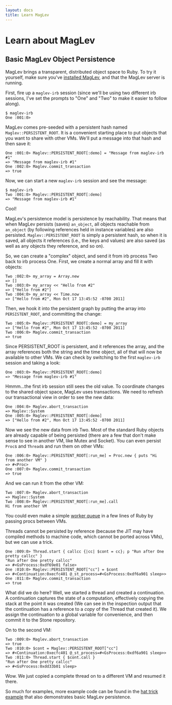 ```yaml
---
layout: docs
title: Learn MagLev
---
```


# Learn about MagLev

## Basic MagLev Object Persistence

MagLev brings a transparent, distributed object space to Ruby.
To try it yourself, make sure you've [installed
MagLev](/docs/get_started.html), and that the MagLev server is running.

First, fire up a `maglev-irb` session (since we'll be using two different
irb sessions, I've set the prompts to "One" and "Two" to make it easier to
follow along).

    $ maglev-irb
    One :001:0>

MagLev comes pre-seeded with a persistent hash named
`Maglev::PERSISTENT_ROOT`.  It is a convenient starting place to put
objects that you want to share with other VMs.  We'll put a message into
that hash and then save it:

    One :001:0> Maglev::PERSISTENT_ROOT[:demo] = "Message from maglev-irb #1"
    => "Message from maglev-irb #1"
    One :002:0> Maglev.commit_transaction
    => true

Now, we can start a new `maglev-irb` session and see the message:

    $ maglev-irb
    Two :001:0> Maglev::PERSISTENT_ROOT[:demo]
    => "Message from maglev-irb #1"

Cool!

MagLev's persistence model is persistence by reachability.  That means that
when MagLev persists (saves) `an_object`, all objects reachable from
`an_object` (by following references held in instance variables) are also
persisted. `Maglev::PERSISTENT_ROOT` is simply a persistent hash, so when
it is saved, all objects it references (i.e., the keys and values) are also
saved (as well as any objects they reference, and so on).

So, we can create a "complex" object, and send it from irb process Two back
to irb process One.  First, we create a normal array and fill it with
objects:

    Two :002:0> my_array = Array.new
    => []
    Two :003:0> my_array << "Hello from #2"
    => ["Hello from #2"]
    Two :004:0> my_array << Time.now
    => ["Hello from #2", Mon Oct 17 13:45:52 -0700 2011]

Then, we hook it into the persistent graph by putting the array into
`PERSISTENT_ROOT`, and committing the change:

    Two :005:0> Maglev::PERSISTENT_ROOT[:demo] = my_array
    => ["Hello from #2", Mon Oct 17 13:45:52 -0700 2011]
    Two :006:0> Maglev.commit_transaction
    => true

Since PERSISTENT_ROOT is persistent, and it references the array, and the
array references both the string and the time object, all of that will now
be available to other VMs.  We can check by switching to the first
`maglev-irb` session and taking a look:

    One :003:0> Maglev::PERSISTENT_ROOT[:demo]
    => "Message from maglev-irb #1"

Hmmm...the first irb session still sees the old value.  To coordinate
changes to the shared object space, MagLev uses transactions.  We need to
refresh our transactional view in order to see the new data:

    One :004:0> Maglev.abort_transaction
    => Maglev::System
    One :005:0> Maglev::PERSISTENT_ROOT[:demo]
    => ["Hello from #2", Mon Oct 17 13:45:52 -0700 2011]

Now we see the new data from irb Two. Most of the standard Ruby
objects are already capable of being persisted (there are a few that
don't make sense to see in another VM, like Mutex and Socket).  You
can even persist `Proc`s and `Thread`s and run them on other VMs:

    One :006:0> Maglev::PERSISTENT_ROOT[:run_me] = Proc.new { puts "Hi from another VM" }
    => #<Proc>
    One :007:0> Maglev.commit_transaction
    => true

And we can run it from the other VM:

    Two :007:0> Maglev.abort_transaction
    => Maglev::System
    Two :008:0> Maglev::PERSISTENT_ROOT[:run_me].call
    Hi from another VM

You could even make a simple [worker
queue](https://github.com/jc00ke/maglev-q) in a few lines of Ruby by
passing procs between VMs.

Threads cannot be persisted by reference (because the JIT may have
compiled methods to machine code, which cannot be ported across
VMs), but we can use a trick.

    One :009:0> Thread.start { callcc {|cc| $cont = cc}; p "Run after One pretty callcc" }
    "Run after One pretty callcc"
    => #<GsProcess:0xdf69e01 false>
    One :010:0> Maglev::PERSISTENT_ROOT["cc"] = $cont
    => #<Continuation:0xecfc401 @_st_process=#<GsProcess:0xdf6a901 sleep>>
    One :011:0> Maglev.commit_transaction
    => true

What did we do here? Well, we started a thread and created a
continuation. A continuation captures the state of a computation,
effectively copying the stack at the point it was created (We can see
in the inspection output that the continuation has a reference to a
_copy_ of the Thread that created it). We assign the continuation to a
global variable for convenience, and then commit it to the Stone
repository.

On to the second VM:

    Two :009:0> Maglev.abort_transaction
    => true
    Two :010:0> $cont = Maglev::PERSISTENT_ROOT["cc"]
    => #<Continuation:0xecfc401 @_st_process=#<GsProcess:0xdf6a901 sleep>>
    Two :011:0> Thread.start { $cont.call }
    "Run after One pretty callcc"
    => #<GsProcess:0xdd33b01 sleep>

Wow. We just copied a complete thread on to a different VM and resumed
it there.

So much for examples, more example code can be found in the
[hat trick example](https://github.com/MagLev/maglev/tree/master/examples/persistence/hat_trick)
that also demonstrates basic MagLev persistence.

